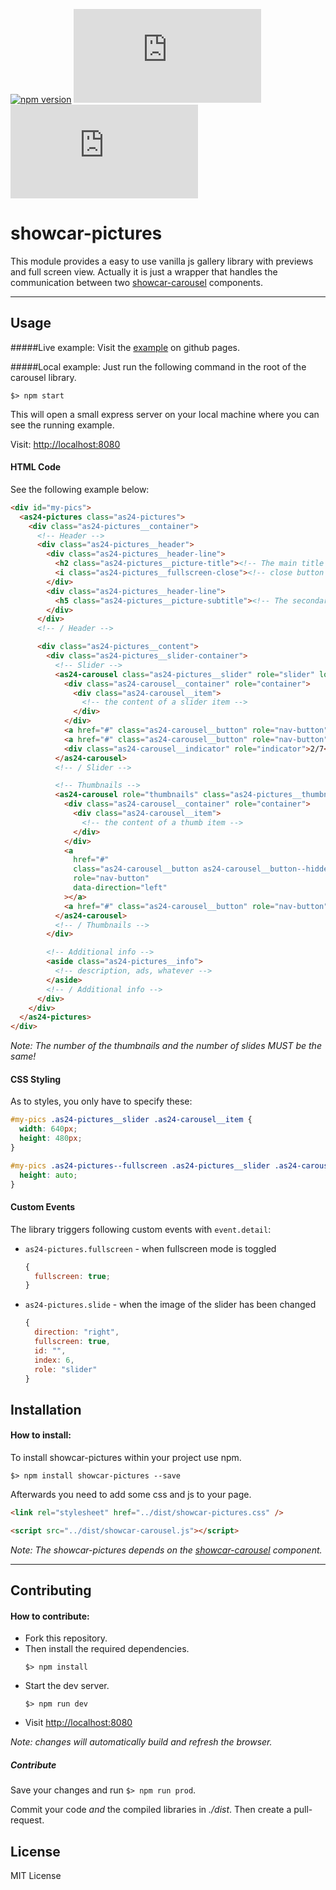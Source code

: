 [![npm version](https://img.shields.io/npm/v/showcar-pictures.svg)](https://www.npmjs.com/package/showcar-pictures)
![](http://img.badgesize.io/Scout24/showcar-pictures/master/dist/showcar-pictures.min.js?label=js_size_gzip&compression=gzip)
![](http://img.badgesize.io/Scout24/showcar-pictures/master/dist/showcar-pictures.min.css?label=css_size_gzip&compression=gzip)

# showcar-pictures

This module provides a easy to use vanilla js gallery library with previews and full screen view.
Actually it is just a wrapper that handles the communication between two [showcar-carousel](https://github.com/Scout24/showcar-carousel) components.

---

## Usage

#####Live example:
Visit the [example](https://scout24.github.io/showcar-pictures/) on github pages.

#####Local example:
Just run the following command in the root of the carousel library.

```
$> npm start
```

This will open a small express server on your local machine where you can see the running example.

Visit: [http://localhost:8080](http://localhost:8080)

#### HTML Code

See the following example below:

```html
<div id="my-pics">
  <as24-pictures class="as24-pictures">
    <div class="as24-pictures__container">
      <!-- Header -->
      <div class="as24-pictures__header">
        <div class="as24-pictures__header-line">
          <h2 class="as24-pictures__picture-title"><!-- The main title of the gallery --></h2>
          <i class="as24-pictures__fullscreen-close"><!-- close button text --></i>
        </div>
        <div class="as24-pictures__header-line">
          <h5 class="as24-pictures__picture-subtitle"><!-- The secondary title of the gallery --></h5>
        </div>
      </div>
      <!-- / Header -->

      <div class="as24-pictures__content">
        <div class="as24-pictures__slider-container">
          <!-- Slider -->
          <as24-carousel class="as24-pictures__slider" role="slider" loop="infinite">
            <div class="as24-carousel__container" role="container">
              <div class="as24-carousel__item">
                <!-- the content of a slider item -->
              </div>
            </div>
            <a href="#" class="as24-carousel__button" role="nav-button" data-direction="left"></a>
            <a href="#" class="as24-carousel__button" role="nav-button" data-direction="right"></a>
            <div class="as24-carousel__indicator" role="indicator">2/7</div>
          </as24-carousel>
          <!-- / Slider -->

          <!-- Thumbnails -->
          <as24-carousel role="thumbnails" class="as24-pictures__thumbnails">
            <div class="as24-carousel__container" role="container">
              <div class="as24-carousel__item">
                <!-- the content of a thumb item -->
              </div>
            </div>
            <a
              href="#"
              class="as24-carousel__button as24-carousel__button--hidden"
              role="nav-button"
              data-direction="left"
            ></a>
            <a href="#" class="as24-carousel__button" role="nav-button" data-direction="right"></a>
          </as24-carousel>
          <!-- / Thumbnails -->
        </div>

        <!-- Additional info -->
        <aside class="as24-pictures__info">
          <!-- description, ads, whatever -->
        </aside>
        <!-- / Additional info -->
      </div>
    </div>
  </as24-pictures>
</div>
```

_Note: The number of the thumbnails and the number of slides MUST be the same!_

#### CSS Styling

As to styles, you only have to specify these:

```css
#my-pics .as24-pictures__slider .as24-carousel__item {
  width: 640px;
  height: 480px;
}

#my-pics .as24-pictures--fullscreen .as24-pictures__slider .as24-carousel__item {
  height: auto;
}
```

#### Custom Events

The library triggers following custom events with `event.detail`:

- `as24-pictures.fullscreen` - when fullscreen mode is toggled

  ```js
  {
    fullscreen: true;
  }
  ```

- `as24-pictures.slide` - when the image of the slider has been changed

  ```js
  {
    direction: "right",
    fullscreen: true,
    id: "",
    index: 6,
    role: "slider"
  }
  ```

## Installation

#### How to install:

To install showcar-pictures within your project use npm.

```
$> npm install showcar-pictures --save
```

Afterwards you need to add some css and js to your page.

```html
<link rel="stylesheet" href="../dist/showcar-pictures.css" />
```

```html
<script src="../dist/showcar-carousel.js"></script>
```

_Note: The showcar-pictures depends on the [showcar-carousel](https://github.com/AutoScout24/showcar-carousel) component._

---

## Contributing

#### How to contribute:

- Fork this repository.
- Then install the required dependencies.
  ```
  $> npm install
  ```
- Start the dev server.
  ```
  $> npm run dev
  ```
- Visit [http://localhost:8080](http://localhost:8080)

_Note: changes will automatically build and refresh the browser._

##### Contribute

Save your changes and run `$> npm run prod`.

Commit your code _and_ the compiled libraries in _./dist_. Then create a pull-request.

## License

MIT License
